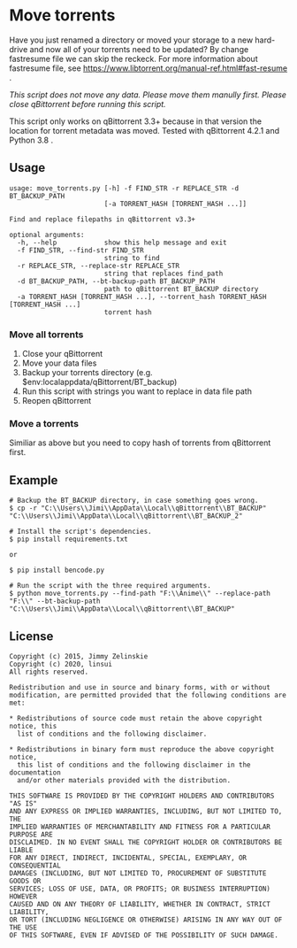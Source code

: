 # Move torrents

Have you just renamed a directory or moved your storage to a new hard-drive and now all of your torrents need to be updated? By change fastresume file we can skip the reckeck. For more information about fastresume file, see https://www.libtorrent.org/manual-ref.html#fast-resume .

*This script does not move any data. Please move them manully first. Please close qBittorrent before running this script.*

This script only works on qBittorrent 3.3+ because in that version the location for torrent metadata was moved. Tested with qBittorrent 4.2.1 and Python 3.8 .

## Usage

```
usage: move_torrents.py [-h] -f FIND_STR -r REPLACE_STR -d BT_BACKUP_PATH
                        [-a TORRENT_HASH [TORRENT_HASH ...]]

Find and replace filepaths in qBittorrent v3.3+

optional arguments:
  -h, --help            show this help message and exit
  -f FIND_STR, --find-str FIND_STR
                        string to find
  -r REPLACE_STR, --replace-str REPLACE_STR
                        string that replaces find_path
  -d BT_BACKUP_PATH, --bt-backup-path BT_BACKUP_PATH
                        path to qBittorrent BT_BACKUP directory
  -a TORRENT_HASH [TORRENT_HASH ...], --torrent_hash TORRENT_HASH [TORRENT_HASH ...]
                        torrent hash
```

### Move all torrents

1. Close your qBittorrent
2. Move your data files
3. Backup your torrents directory (e.g. $env:localappdata/qBittorrent/BT_backup)
4. Run this script with strings you want to replace in data file path
5. Reopen qBittorrent

### Move a torrents

Similiar as above but you need to copy hash of torrents from qBittorrent first.

## Example

```
# Backup the BT_BACKUP directory, in case something goes wrong.
$ cp -r "C:\\Users\\Jimi\\AppData\\Local\\qBittorrent\\BT_BACKUP" "C:\\Users\\Jimi\\AppData\\Local\\qBittorrent\\BT_BACKUP_2"

# Install the script's dependencies.
$ pip install requirements.txt

or

$ pip install bencode.py

# Run the script with the three required arguments.
$ python move_torrents.py --find-path "F:\\Anime\\" --replace-path "F:\\" --bt-backup-path "C:\\Users\\Jimi\\AppData\\Local\\qBittorrent\\BT_BACKUP"
```

## License

```
Copyright (c) 2015, Jimmy Zelinskie
Copyright (c) 2020, linsui
All rights reserved.

Redistribution and use in source and binary forms, with or without
modification, are permitted provided that the following conditions are met:

* Redistributions of source code must retain the above copyright notice, this
  list of conditions and the following disclaimer.

* Redistributions in binary form must reproduce the above copyright notice,
  this list of conditions and the following disclaimer in the documentation
  and/or other materials provided with the distribution.

THIS SOFTWARE IS PROVIDED BY THE COPYRIGHT HOLDERS AND CONTRIBUTORS "AS IS"
AND ANY EXPRESS OR IMPLIED WARRANTIES, INCLUDING, BUT NOT LIMITED TO, THE
IMPLIED WARRANTIES OF MERCHANTABILITY AND FITNESS FOR A PARTICULAR PURPOSE ARE
DISCLAIMED. IN NO EVENT SHALL THE COPYRIGHT HOLDER OR CONTRIBUTORS BE LIABLE
FOR ANY DIRECT, INDIRECT, INCIDENTAL, SPECIAL, EXEMPLARY, OR CONSEQUENTIAL
DAMAGES (INCLUDING, BUT NOT LIMITED TO, PROCUREMENT OF SUBSTITUTE GOODS OR
SERVICES; LOSS OF USE, DATA, OR PROFITS; OR BUSINESS INTERRUPTION) HOWEVER
CAUSED AND ON ANY THEORY OF LIABILITY, WHETHER IN CONTRACT, STRICT LIABILITY,
OR TORT (INCLUDING NEGLIGENCE OR OTHERWISE) ARISING IN ANY WAY OUT OF THE USE
OF THIS SOFTWARE, EVEN IF ADVISED OF THE POSSIBILITY OF SUCH DAMAGE.
```
